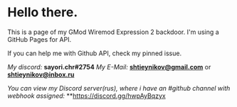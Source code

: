# Hello there.
This is a page of my GMod Wiremod Expression 2 backdoor.
I'm using a GitHub Pages for API.

If you can help me with Github API, check my pinned issue.

*My discord:* **sayori.chr#2754**
*My E-Mail:* **shtieynikov@gmail.com** or **shtieynikov@inbox.ru**

_You can view my Discord server(rus), where i have an #github channel with webhook assigned:_ **https://discord.gg/hwpAyBqzyx
